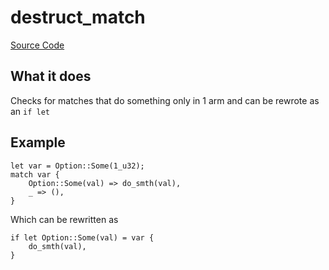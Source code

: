 # destruct_match

[Source Code](https://github.com/software-mansion/cairo-lint/tree/main/crates/cairo-lint-core/src/lints/single_match.rs#L40)

## What it does

Checks for matches that do something only in 1 arm and can be rewrote as an `if let`

## Example

```cairo
let var = Option::Some(1_u32);
match var {
    Option::Some(val) => do_smth(val),
    _ => (),
}
```
Which can be rewritten as

```cairo
if let Option::Some(val) = var {
    do_smth(val),
}
```